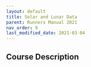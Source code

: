 ```yaml
---
layout: default
title: Solar and Lunar Data
parent: Runners Manual 2021
nav_order: 9
last_modified_date: 2021-03-04
---
```


## Course Description
